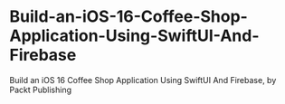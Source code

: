 # Build-an-iOS-16-Coffee-Shop-Application-Using-SwiftUI-And-Firebase
Build an iOS 16 Coffee Shop Application Using SwiftUI And Firebase, by Packt Publishing
